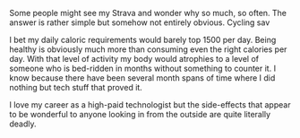 Some people might see my Strava and wonder why so much, so often. The answer is rather simple but somehow not entirely obvious. Cycling sav

I bet my daily caloric requirements would barely top 1500 per day. Being healthy is obviously much more than consuming even the right calories per day. With that level of activity my body would atrophies to a level of someone who is bed-ridden in months without something to counter it. I know because there have been several month spans of time where I did nothing but tech stuff that proved it.

I love my career as a high-paid technologist but the side-effects that appear to be wonderful to anyone looking in from the outside are quite literally deadly.

